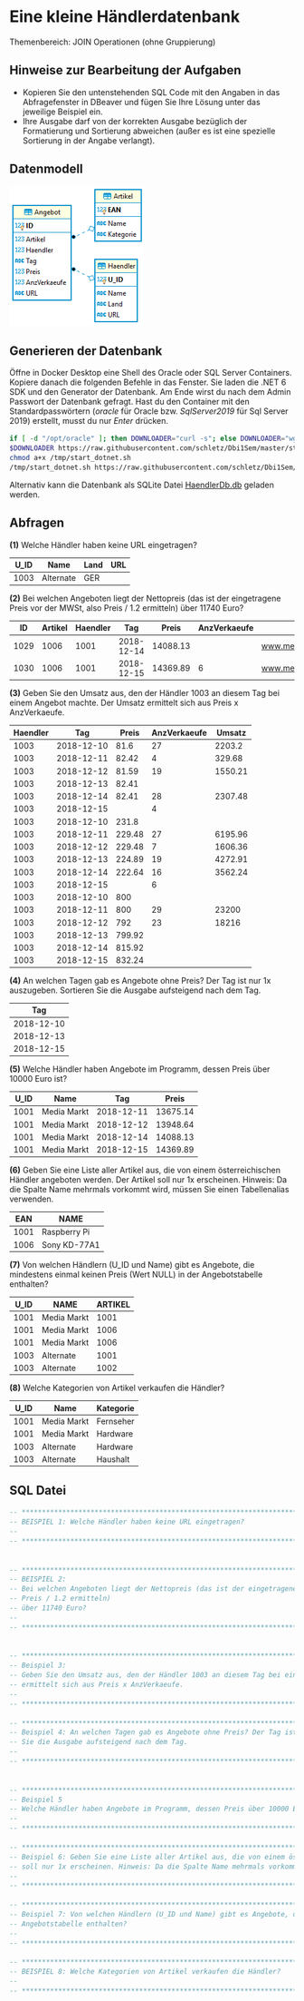 # Eine kleine Händlerdatenbank

Themenbereich: JOIN Operationen (ohne Gruppierung)

## Hinweise zur Bearbeitung der Aufgaben

- Kopieren Sie den untenstehenden SQL Code mit den Angaben in das
  Abfragefenster in DBeaver und fügen Sie Ihre Lösung unter das jeweilige Beispiel ein. 
- Ihre Ausgabe darf von der korrekten Ausgabe bezüglich der Formatierung und
  Sortierung abweichen (außer es ist eine spezielle Sortierung in der Angabe verlangt).

## Datenmodell

![](HaendlerDb_modell.png)

## Generieren der Datenbank

Öffne in Docker Desktop eine Shell des Oracle oder SQL Server Containers. Kopiere danach die
folgenden Befehle in das Fenster. Sie laden die .NET 6 SDK und den Generator der Datenbank.
Am Ende wirst du nach dem Admin Passwort der Datenbank gefragt. Hast du den Container mit den
Standardpasswörtern (*oracle* für Oracle bzw. *SqlServer2019* für Sql Server 2019) erstellt,
musst du nur *Enter* drücken.

```bash
if [ -d "/opt/oracle" ]; then DOWNLOADER="curl -s"; else DOWNLOADER="wget -q -O /dev/stdout"; fi
$DOWNLOADER https://raw.githubusercontent.com/schletz/Dbi1Sem/master/start_dotnet.sh > /tmp/start_dotnet.sh
chmod a+x /tmp/start_dotnet.sh
/tmp/start_dotnet.sh https://raw.githubusercontent.com/schletz/Dbi1Sem/master/01_SQL%20Basics/Uebungen/HaendlerDb/HaendlerDb.tar

```

Alternativ kann die Datenbank als SQLite Datei [HaendlerDb.db](HaendlerDb.db) geladen werden.

## Abfragen

**(1)** Welche Händler haben keine URL eingetragen?

| U_ID | Name      | Land | URL |
| ---- | --------- | ---- | --- |
| 1003 | Alternate | GER  |     |

**(2)** Bei welchen Angeboten liegt der Nettopreis (das ist der eingetragene Preis vor der MWSt, also 
Preis / 1.2 ermitteln)
über 11740 Euro?

| ID   | Artikel | Haendler | Tag        | Preis    | AnzVerkaeufe | URL                            |
| ---- | ------- | -------- | ---------- | -------- | ------------ | ------------------------------ |
| 1029 | 1006    | 1001     | 2018-12-14 | 14088.13 |              | www.mediamarkt.at/product/1006 |
| 1030 | 1006    | 1001     | 2018-12-15 | 14369.89 | 6            | www.mediamarkt.at/product/1006 |

**(3)** Geben Sie den Umsatz aus, den der Händler 1003 an diesem Tag bei einem Angebot machte. Der Umsatz
ermittelt sich aus Preis x AnzVerkaeufe.

| Haendler | Tag        | Preis  | AnzVerkaeufe | Umsatz  |
| -------- | ---------- | ------ | ------------ | ------- |
| 1003     | 2018-12-10 | 81.6   | 27           | 2203.2  |
| 1003     | 2018-12-11 | 82.42  | 4            | 329.68  |
| 1003     | 2018-12-12 | 81.59  | 19           | 1550.21 |
| 1003     | 2018-12-13 | 82.41  |              |         |
| 1003     | 2018-12-14 | 82.41  | 28           | 2307.48 |
| 1003     | 2018-12-15 |        | 4            |         |
| 1003     | 2018-12-10 | 231.8  |              |         |
| 1003     | 2018-12-11 | 229.48 | 27           | 6195.96 |
| 1003     | 2018-12-12 | 229.48 | 7            | 1606.36 |
| 1003     | 2018-12-13 | 224.89 | 19           | 4272.91 |
| 1003     | 2018-12-14 | 222.64 | 16           | 3562.24 |
| 1003     | 2018-12-15 |        | 6            |         |
| 1003     | 2018-12-10 | 800    |              |         |
| 1003     | 2018-12-11 | 800    | 29           | 23200   |
| 1003     | 2018-12-12 | 792    | 23           | 18216   |
| 1003     | 2018-12-13 | 799.92 |              |         |
| 1003     | 2018-12-14 | 815.92 |              |         |
| 1003     | 2018-12-15 | 832.24 |              |         |

**(4)** An welchen Tagen gab es Angebote ohne Preis? Der Tag ist nur 1x auszugeben. Sortieren
Sie die Ausgabe aufsteigend nach dem Tag.

| Tag        |
| ---------- |
| 2018-12-10 |
| 2018-12-13 |
| 2018-12-15 |

**(5)** Welche Händler haben Angebote im Programm, dessen Preis über 10000 Euro ist?

| U_ID | Name        | Tag        | Preis    |
| ---- | ----------- | ---------- | -------- |
| 1001 | Media Markt | 2018-12-11 | 13675.14 |
| 1001 | Media Markt | 2018-12-12 | 13948.64 |
| 1001 | Media Markt | 2018-12-14 | 14088.13 |
| 1001 | Media Markt | 2018-12-15 | 14369.89 |

**(6)** Geben Sie eine Liste aller Artikel aus, die von einem österreichischen Händler angeboten werden. Der Artikel 
soll nur 1x erscheinen. Hinweis: Da die Spalte Name mehrmals vorkommt wird, müssen Sie einen Tabellenalias verwenden.

| EAN  | NAME         |
| ---- | ------------ |
| 1001 | Raspberry Pi |
| 1006 | Sony KD-77A1 |

**(7)** Von welchen Händlern (U_ID und Name) gibt es Angebote, die mindestens einmal keinen Preis (Wert NULL) in der 
Angebotstabelle enthalten?

 | U_ID | NAME        | ARTIKEL |
 | ---- | ----------- | ------- |
 | 1001 | Media Markt | 1001    |
 | 1001 | Media Markt | 1006    |
 | 1001 | Media Markt | 1006    |
 | 1003 | Alternate   | 1001    |
 | 1003 | Alternate   | 1002    |

**(8)** Welche Kategorien von Artikel verkaufen die Händler? 

 | U_ID | Name        | Kategorie |
 | ---- | ----------- | --------- |
 | 1001 | Media Markt | Fernseher |
 | 1001 | Media Markt | Hardware  |
 | 1003 | Alternate   | Hardware  |
 | 1003 | Alternate   | Haushalt  |

## SQL Datei

```sql
-- *************************************************************************************************
-- BEISPIEL 1: Welche Händler haben keine URL eingetragen?
--
-- *************************************************************************************************


-- *************************************************************************************************
-- BEISPIEL 2: 
-- Bei welchen Angeboten liegt der Nettopreis (das ist der eingetragene Preis vor der MWSt, also 
-- Preis / 1.2 ermitteln)
-- über 11740 Euro?
--
-- *************************************************************************************************


-- *************************************************************************************************
-- Beispiel 3:
-- Geben Sie den Umsatz aus, den der Händler 1003 an diesem Tag bei einem Angebot machte. Der Umsatz
-- ermittelt sich aus Preis x AnzVerkaeufe.
--
-- *************************************************************************************************

-- *************************************************************************************************
-- Beispiel 4: An welchen Tagen gab es Angebote ohne Preis? Der Tag ist nur 1x auszugeben. Sortieren
-- Sie die Ausgabe aufsteigend nach dem Tag.
--
-- *************************************************************************************************


-- *************************************************************************************************
-- Beispiel 5
-- Welche Händler haben Angebote im Programm, dessen Preis über 10000 Euro ist?
--
-- *************************************************************************************************

-- *************************************************************************************************
-- Beispiel 6: Geben Sie eine Liste aller Artikel aus, die von einem österreichischen Händler angeboten werden. Der Artikel 
-- soll nur 1x erscheinen. Hinweis: Da die Spalte Name mehrmals vorkommt wird, müssen Sie einen Tabellenalias verwenden.
--
-- *************************************************************************************************

-- *****************************************************************************************************************************
-- Beispiel 7: Von welchen Händlern (U_ID und Name) gibt es Angebote, die mindestens einmal keinen Preis (Wert NULL) in der 
-- Angebotstabelle enthalten?
--
-- *************************************************************************************************

-- *************************************************************************************************
-- BEISPIEL 8: Welche Kategorien von Artikel verkaufen die Händler? 
--  
-- *************************************************************************************************
```
